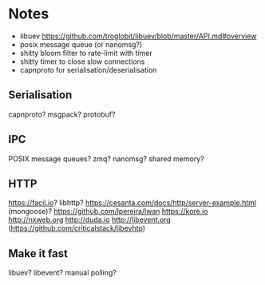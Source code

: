 # Notes

- libuev https://github.com/troglobit/libuev/blob/master/API.md#overview
- posix message queue (or nanomsg?)
- shitty bloom filter to rate-limit with timer
- shitty timer to close slow connections
- capnproto for serialisation/deserialisation

## Serialisation

capnproto?
msgpack?
protobuf?

## IPC

POSIX message queues?
zmq?
nanomsg?
shared memory?

## HTTP

https://facil.io?
libhttp?
https://cesanta.com/docs/http/server-example.html (mongoose)?
https://github.com/lpereira/lwan
https://kore.io
http://nxweb.org
http://duda.io
http://libevent.org (https://github.com/criticalstack/libevhtp)

## Make it fast

libuev?
libevent?
manual polling?
